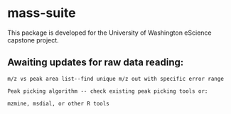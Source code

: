 # mass-suite

This package is developed for the University of Washington eScience capstone project.


## Awaiting updates for raw data reading:
	
	m/z vs peak area list--find unique m/z out with specific error range

	Peak picking algorithm -- check existing peak picking tools or:

	mzmine, msdial, or other R tools
